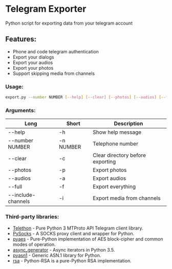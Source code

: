 # Telegram Exporter
Python script for exporting data from your telegram account

## Features:
  - Phone and code telegram authentication
  - Export your dialogs
  - Export your audios
  - Export your photos
  - Support skipping media from channels

### Usage: 
```sh
export.py --number NUMBER [--help] [--clear] [--photos] [--audios] [--full] [--include-channels]
```

### Arguments:
| Long				| Short		| Description 						|
| ----------------- | --------- | --------------------------------- |
| --help			| -h		| Show help message
| --number NUMBER	| -n NUMBER	| Telephone number
| --clear			| -c		| Clear directory before exporting
| --photos			| -p		| Export photos
| --audios			| -a		| Export audios
| --full			| -f		| Export everything
| --include-channels| -i		| Export media from channels

### Third-party libraries:
* [Telethon](https://github.com/LonamiWebs/Telethon) - Pure Python 3 MTProto API Telegram client library.
* [PySocks](https://github.com/Anorov/PySocks) - A SOCKS proxy client and wrapper for Python.
* [pyaes](https://github.com/ricmoo/pyaes) - Pure-Python implementation of AES block-cipher and common modes of operation.
* [async_generator](https://github.com/python-trio/async_generator) - Async iterators in Python 3.5.
* [pyasn1](https://github.com/etingof/pyasn1) - Generic ASN.1 library for Python.
* [rsa](https://github.com/sybrenstuvel/python-rsa/) - Python-RSA is a pure-Python RSA implementation.